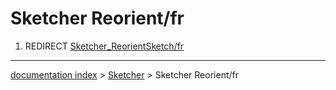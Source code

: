 # Sketcher Reorient/fr
1.  REDIRECT [Sketcher\_ReorientSketch/fr](Sketcher_ReorientSketch/fr.md)

---
[documentation index](../README.md) > [Sketcher](Sketcher_Workbench.md) > Sketcher Reorient/fr
